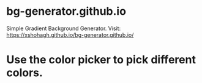 # bg-generator.github.io

Simple Gradient Background Generator.
Visit: https://xshohagh.github.io/bg-generator.github.io/

# Use the color picker to pick different colors.
